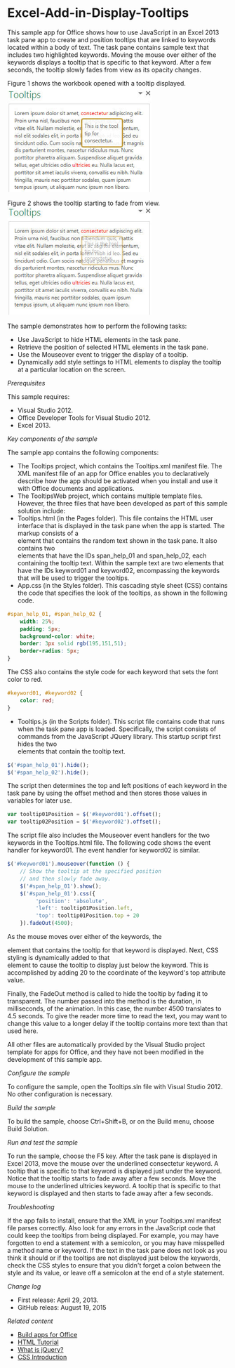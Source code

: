 # Excel-Add-in-Display-Tooltips
This sample app for Office shows how to use JavaScript in an Excel 2013 task pane app to create and position tooltips that are linked to keywords located within a body of text. The task pane contains sample text that includes two highlighted keywords. Moving the mouse over either of the keywords displays a tooltip that is specific to that keyword. After a few seconds, the tooltip slowly fades from view as its opacity changes.

Figure 1 shows the workbook opened with a tooltip displayed.
![Figure 1. Tooltip is displayed for a keyword](/description/image.png)

Figure 2 shows the tooltip starting to fade from view.
![Figure 2. Tooltip as it starts to fade from view](/description/27e9d619-0f9d-4dba-bd29-1094a112ac59image.png)


The sample demonstrates how to perform the following tasks:

* Use JavaScript to hide HTML elements in the task pane.
* Retrieve the position of selected HTML elements in the task pane.
* Use the Mouseover event to trigger the display of a tooltip.
* Dynamically add style settings to HTML elements to display the tooltip at a particular location on the screen.

*Prerequisites*

This sample requires:

* Visual Studio 2012.
* Office Developer Tools for Visual Studio 2012.
* Excel 2013.

*Key components of the sample*

The sample app contains the following components:

* The Tooltips project, which contains the Tooltips.xml manifest file. The XML manifest file of an app for Office enables you to declaratively describe how the app should be activated when you install and use it with Office documents and applications.
* The TooltipsWeb project, which contains multiple template files. However, the three files that have been developed as part of this sample solution include:
* Tooltips.html (in the Pages folder). This file contains the HTML user interface that is displayed in the task pane when the app is started. The markup consists of a <div> element that contains the random text shown in the task pane. It also contains two <div> elements that have the IDs span_help_01 and span_help_02, each containing the tooltip text. Within the sample text are two <span> elements that have the IDs keyword01 and keyword02, encompassing the keywords that will be used to trigger the tooltips.
* App.css (in the Styles folder). This cascading style sheet (CSS) contains the code that specifies the look of the tooltips, as shown in the following code.

```CSS 
#span_help_01, #span_help_02 {
    width: 25%;
    padding: 5px;
    background-color: white;
    border: 3px solid rgb(195,151,51);
    border-radius: 5px;
}
``` 

The CSS also contains the style code for each keyword that sets the font color to red.
```CSS 
#keyword01, #keyword02 {
    color: red;
}
``` 

* Tooltips.js (in the Scripts folder). This script file contains code that runs when the task pane app is loaded. Specifically, the script consists of commands from the JavaScript JQuery library. This startup script first hides the two <div> elements that contain the tooltip text.

```JavaScript 
$('#span_help_01').hide();
$('#span_help_02').hide();
``` 
The script then determines the top and left positions of each keyword in the task pane by using the offset method and then stores those values in variables for later use.



```JavaScript 
var tooltip01Position = $('#keyword01').offset();
var tooltip02Position = $('#keyword02').offset();
``` 

The script file also includes the Mouseover event handlers for the two keywords in the Tooltips.html file. The following code shows the event handler for keyword01. The event handler for  keyword02 is similar.

```JavaScript 
$('#keyword01').mouseover(function () {
    // Show the tooltip at the specified position
    // and then slowly fade away.
    $('#span_help_01').show();
    $('#span_help_01').css({
         'position': 'absolute',
         'left': tooltip01Position.left,
         'top': tooltip01Position.top + 20
    }).fadeOut(4500);
``` 

As the mouse moves over either of the keywords, the <div> element that contains the tooltip for that keyword is displayed. Next, CSS styling is dynamically added to that <div> element to cause the tooltip to display just below the keyword. This is accomplished by adding 20 to the coordinate of the keyword's top attribute value.

Finally, the FadeOut method is called to hide the tooltip by fading it to transparent. The number passed into the method is the duration, in milliseconds, of the animation. In this case, the number 4500 translates to 4.5 seconds. To give the reader more time to read the text, you may want to change this value to a longer delay if the tooltip contains more text than that used here.

All other files are automatically provided by the Visual Studio project template for apps for Office, and they have not been modified in the development of this sample app.

*Configure the sample*

To configure the sample, open the Tooltips.sln file with Visual Studio 2012. No other configuration is necessary.

*Build the sample*

To build the sample, choose Ctrl+Shift+B, or on the Build menu, choose Build Solution.

*Run and test the sample*

To run the sample, choose the F5 key. After the task pane is displayed in Excel 2013, move the mouse over the underlined consectetur keyword. A tooltip that is specific to that keyword is displayed just under the keyword. Notice that the tooltip starts to fade away after a few seconds. Move the mouse to the underlined ultricies keyword. A tooltip that is specific to that keyword is displayed and then starts to fade away after a few seconds.

*Troubleshooting*

If the app fails to install, ensure that the XML in your Tooltips.xml manifest file parses correctly. Also look for any errors in the JavaScript code that could keep the tooltips from being displayed. For example, you may have forgotten to end a statement with a semicolon, or you may have misspelled a method name or keyword. If the text in the task pane does not look as you think it should or if the tooltips are not displayed just below the keywords, check the CSS styles to ensure that you didn't forget a colon between the style and its value, or leave off a semicolon at the end of a style statement.

*Change log*

* First release: April 29, 2013.
* GitHub releas: August 19, 2015

*Related content*

* [Build apps for Office](http://msdn.microsoft.com/library/jj220060.aspx)
* [HTML Tutorial](http://www.w3schools.com/html/)
* [What is jQuery?](http://jquery.com/)
* [CSS Introduction](http://www.w3schools.com/css/css_intro.asp)


